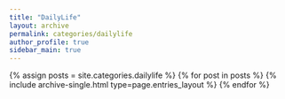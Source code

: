 ```yaml
---
title: "DailyLife"
layout: archive
permalink: categories/dailylife
author_profile: true
sidebar_main: true
---
```



{% assign posts = site.categories.dailylife %}
{% for post in posts %} {% include archive-single.html type=page.entries_layout %} {% endfor %}
